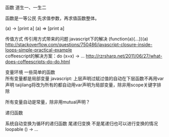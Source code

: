 函数
  道生一、一生二

  函数是一等公民
  先求值参数，再求值函数整体。

  (a) -> [print a]
  (a) => [print a]

  传值方式
    传引用方式带来的问题
    javascript下的解决 (function(a){...})(a)
    http://stackoverflow.com/questions/750486/javascript-closure-inside-loops-simple-practical-example    
    coffeescript的解决方案：do (x=x) -> ...
    http://rzrsharp.net/2011/06/27/what-does-coffeescripts-do-do.html

  变量环境
  一些简单的函数  
   所有变量都是局部变量
   javascript: 上层声明过赋过值的自动在下层函数不再用var声明
   taijilang将改为所有的都自动用var声明为局部变量，除非用scope关键字排除

   
   所有变量自动是常量，除非用mutual声明？

  递归函数

  系统自动变换为循环的递归函数
    尾递归变换
    不是尾递归也可以进行变换的情况
    loopable () -> ...
